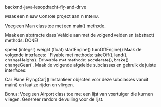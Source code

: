 backend-java-lesopdracht-fly-and-drive

Maak een nieuw Console project aan in IntelliJ.

Voeg een Main class toe met een main() methode.

Maak een abstracte class Vehicle aan met de volgend velden en (abstract) methods: DONE! 

speed (integer) 
weight (float)
startEngine()
turnOffEngine()
Maak de volgende interfaces:
[
Flyable met methods: takeOff(), land(), changeHeight().
Driveable met methods: accelerate(), brake(), changeGear().
Maak de volgende afgeleide subclasses en gebruik de juiste interfaces:

Car
Plane
FlyingCar]()
Instantieer objecten voor deze subclasses vanuit main() en laat ze rijden en vliegen.

Bonus: Voeg een Airport class toe met een lijst van voertuigen die kunnen vliegen. Genereer random de vulling voor de lijst.